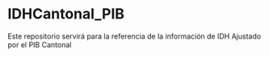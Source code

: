 # IDHCantonal_PIB
Este repositorio servirá para la referencia de la información de IDH Ajustado por el PIB Cantonal
